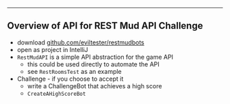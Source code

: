 ---

## Overview of API for REST Mud API Challenge

- download [github.com/eviltester/restmudbots](https://github.com/eviltester/restmudbots)
- open as project in IntelliJ
- `RestMudAPI` is a simple API abstraction for the game API
    - this could be used directly to automate the API
    - see `RestRoomsTest` as an example
- Challenge - if you choose to accept it
   - write a ChallengeBot that achieves a high score
   - `CreateAHighScoreBot`